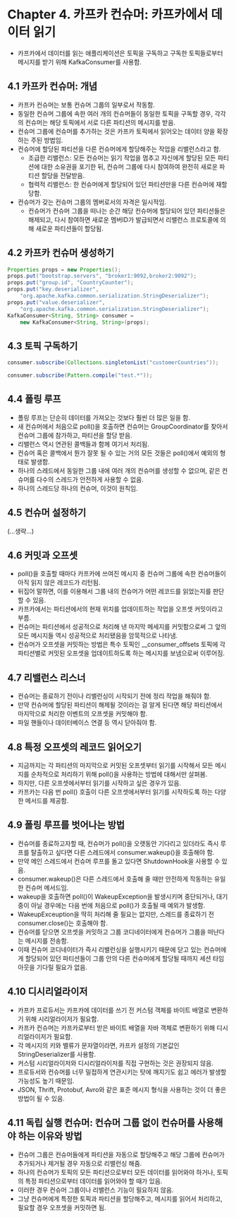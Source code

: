# Chapter 4. 카프카 컨슈머: 카프카에서 데이터 읽기
- 카프카에서 데이터를 읽는 애플리케이션은 토픽을 구독하고 구독한 토픽들로부터 메시지를 받기 위해 KafkaConsumer를 사용함.

## 4.1 카프카 컨슈머: 개념
- 카프카 컨슈머는 보통 컨슈머 그룹의 일부로서 작동함.
- 동일한 컨슈머 그룹에 속한 여러 개의 컨슈머들이 동일한 토픽을 구독할 경우, 각각의 컨슈머는 해당 토픽에서 서로 다른 파티션의 메시지를 받음.
- 컨슈머 그룹에 컨슈머를 추가하는 것은 카프카 토픽에서 읽어오는 데이터 양을 확장하는 주된 방법임.
- 컨슈머에 할당된 파티션을 다른 컨슈머에게 할당해주는 작업을 리밸런스라고 함.
  - 조급한 리밸런스: 모든 컨슈머는 읽기 작업을 멈추고 자신에게 할당된 모든 파티션에 대한 소유권을 포기한 뒤, 컨슈머 그룹에 다시 참여하여 완전히 새로운 파티션 할당을 전달받음.
  - 협력적 리밸런스: 한 컨슈머에게 할당되어 있던 파티션만을 다른 컨슈머에 재할당함.
- 컨슈머가 갖는 컨슈머 그룹의 멤버로서의 자격은 일시적임.
  - 컨슈머가 컨슈머 그룹을 떠나는 순간 해당 컨슈머에 할당되어 있던 파티션들은 해제되고, 다시 참여하면 새로운 멤버ID가 발급되면서 리밸런스 프로토콜에 의해 새로운 파티션들이 할당됨.

## 4.2 카프카 컨슈머 생성하기
```java
Properties props = new Properties();
props.put("bootstrap.servers", "broker1:9092,broker2:9092");
props.put("group.id", "CountryCounter");
props.put("key.deserializer",
    "org.apache.kafka.common.serialization.StringDeserializer");
props.put("value.deserializer",
    "org.apache.kafka.common.serialization.StringDeserializer");
KafkaConsumer<String, String> consumer =
    new KafkaConsumer<String, String>(props);
```

## 4.3 토픽 구독하기
```java
consumer.subscribe(Collections.singletonList("customerCountries"));
```
```java
consumer.subscribe(Pattern.compile("test.*"));
```

## 4.4 폴링 루프
- 폴링 루프는 단순히 데이터를 가져오는 것보다 훨씬 더 많은 일을 함.
- 새 컨슈머에서 처음으로 poll()을 호출하면 컨슈머는 GroupCoordinator를 찾아서 컨슈머 그룹에 참가하고, 파티션을 할당 받음.
- 리밸런스 역시 연관된 콜백들과 함께 여기서 처리됨.
- 컨슈머 혹은 콜백에서 뭔가 잘못 될 수 있는 거의 모든 것들은 poll()에서 예외의 형태로 발생함.
- 하나의 스레드에서 동일한 그룹 내에 여러 개의 컨슈머를 생성할 수 없으며, 같은 컨슈머를 다수의 스레드가 안전하게 사용할 수 없음.
- 하나의 스레드당 하나의 컨슈머, 이것이 원칙임.

## 4.5 컨슈머 설정하기
(...생략...)

## 4.6 커밋과 오프셋
- poll()을 호출할 때마다 카프카에 쓰여진 메시지 중 컨슈머 그룹에 속한 컨슈머들이 아직 읽지 않은 레코드가 리턴됨.
- 뒤집어 말하면, 이를 이용해서 그룹 내의 컨슈머가 어떤 레코드를 읽었는지를 판단할 수 있음.
- 카프카에서는 파티션에서의 현재 위치를 업데이트하는 작업을 오프셋 커밋이라고 부름.
- 컨슈머는 파티션에서 성공적으로 처리해 낸 마지막 메세지를 커밋함으로써 그 앞의 모든 메시지들 역시 성공적으로 처리됐음을 암묵적으로 나타냄.
- 컨슈머가 오프셋을 커밋하는 방법은 특수 토픽인 __consumer_offsets 토픽에 각 파티션별로 커밋된 오프셋을 업데이트하도록 하는 메시지를 보냄으로써 이루어짐.

## 4.7 리밸런스 리스너
- 컨슈머는 종료하기 전이나 리밸런싱이 시작되기 전에 정리 작업을 해줘야 함.
- 만약 컨슈머에 할당된 파티션이 해제될 것이라는 걸 알게 된다면 해당 파티션에서 마지막으로 처리한 이벤트의 오프셋을 커밋해야 함.
- 파일 핸들이나 데이터베이스 연결 등 역시 닫아줘야 함.

## 4.8 특정 오프셋의 레코드 읽어오기
- 지금까지는 각 파티션의 마지막으로 커밋된 오프셋부터 읽기를 시작해서 모든 메시지를 순차적으로 처리하기 위해 poll()을 사용하는 방법에 대해서만 살펴봄.
- 하지만, 다른 오프셋에서부터 읽기를 시작하고 싶은 경우가 있음.
- 카프카는 다음 번 poll() 호출이 다른 오프셋에서부터 읽기를 시작하도록 하는 다양한 메서드를 제공함.

## 4.9 폴링 루프를 벗어나는 방법
- 컨슈머를 종료하고자할 때, 컨슈머가 poll()을 오랫동안 기다리고 있더라도 즉시 루프를 탈출하고 싶다면 다른 스레드에서 consumer.wakeup()을 호출해야 함.
- 만약 메인 스레드에서 컨슈머 루프를 돌고 있다면 ShutdownHook을 사용할 수 있음.
- consumer.wakeup()은 다른 스레드에서 호출해 줄 때만 안전하게 작동하는 유일한 컨슈머 메서드임.
- wakeup을 호출하면 poll()이 WakeupException을 발생시키며 중단되거나, 대기중이 아닐 경우에는 다음 번에 처음으로 poll()가 호출될 때 예외가 발생함.
- WakeupExceuption을 딱히 처리해 줄 필요는 없지만, 스레드를 종료하기 전 consumer.close()는 호출해야 함.
- 컨슈머를 닫으면 오프셋을 커밋하고 그룹 코디네이터에게 컨슈머가 그룹을 떠난다는 메시지를 전송함.
- 이때 컨슈머 코디네이터가 즉시 리밸런싱을 실행시키기 때문에 닫고 있는 컨슈머에게 할당되어 있던 파티션들이 그룹 안의 다른 컨슈머에게 할당될 때까지 세션 타임아웃을 기다릴 필요가 없음.

## 4.10 디시리얼라이저
- 카프카 프로듀서는 카프카에 데이터를 쓰기 전 커스텀 객체를 바이트 배열로 변환하기 위해 시리얼라이저가 필요함.
- 카프카 컨슈머는 카프카로부터 받은 바이트 배열을 자바 객체로 변환하기 위해 디시리얼라이저가 필요함.
- 각 메시지의 키와 밸류가 문자열이라면, 카프카 설정의 기본값인 StringDeserializer를 사용함.
- 커스텀 시리얼라이저와 디시리얼라이저를 직접 구현하는 것은 권장되지 않음.
- 프로듀서와 컨슈머를 너무 밀접하게 연관시키는 탓에 깨지기도 쉽고 에러가 발생할 가능성도 높기 때문임.
- JSON, Thrift, Protobuf, Avro와 같은 표준 메시지 형식을 사용하는 것이 더 좋은 방법이 될 수 있음.

## 4.11 독립 실행 컨슈머: 컨슈머 그룹 없이 컨슈머를 사용해야 하는 이유와 방법
- 컨슈머 그룹은 컨슈머들에게 파티션을 자동으로 할당해주고 해당 그룹에 컨슈머가 추가되거나 제거될 경우 자동으로 리밸런싱 해줌.
- 하나의 컨슈머가 토픽의 모든 파티션으로부터 모든 데이터를 읽어와야 하거나, 토픽의 특정 파티션으로부터 데이터를 읽어와야 할 때가 있음.
- 이러한 경우 컨슈머 그룹이나 리밸런스 기능이 필요하지 않음.
- 그냥 컨슈머에게 특정한 토픽과 파티션을 할당해주고, 메시지를 읽어서 처리하고, 필요할 경우 오프셋을 커밋하면 됨.
